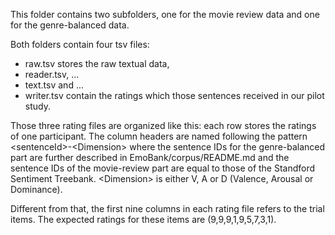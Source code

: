 This folder contains two subfolders, one for the movie review data and one for the genre-balanced data.

Both folders contain four tsv files:
* raw.tsv stores the raw textual data,
* reader.tsv, ...
* text.tsv and ...
* writer.tsv contain the ratings which those sentences received in our pilot study.

Those three rating files are organized like this: each row stores the ratings of one participant. The column headers are named following the pattern \<sentenceId>-\<Dimension> where the sentence IDs for the genre-balanced part are further described in EmoBank/corpus/README.md and the sentence IDs of the movie-review part are equal to those of the Standford Sentiment Treebank. \<Dimension> is either V, A or D (Valence, Arousal or Dominance).

Different from that, the first nine columns in each rating file refers to the trial items. The expected ratings for these items are (9,9,9,1,9,5,7,3,1).
